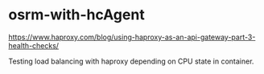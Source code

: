 # osrm-with-hcAgent

https://www.haproxy.com/blog/using-haproxy-as-an-api-gateway-part-3-health-checks/

Testing load balancing with haproxy depending on CPU state in container.
